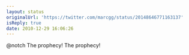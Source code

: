 ```yaml
---
layout: status
originalUrl: 'https://twitter.com/marcgg/status/20148646771163137'
isReply: true
date: 2010-12-29 16:06:26
---
```


@notch The prophecy! The prophecy!
